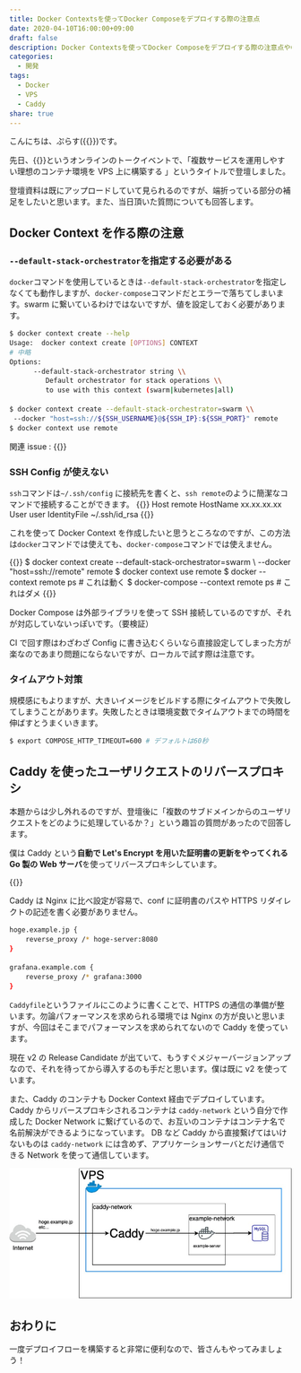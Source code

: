 ```yaml
---
title: Docker Contextsを使ってDocker Composeをデプロイする際の注意点
date: 2020-04-10T16:00:00+09:00
draft: false
description: Docker Contextsを使ってDocker Composeをデプロイする際の注意点やCaddyを使ってユーザのリクエストをリバースプロキシする方法について解説しています。
categories:
  - 開発
tags:
  - Docker
  - VPS
  - Caddy
share: true
---
```


こんにちは、ぷらす({{<link href="https://twitter.com/p1ass" text="@p1ass" >}})です。

先日、{{<link href="https://camphor.connpass.com/event/167947/" text="CAMPHOR- DAY 2020" >}}というオンラインのトークイベントで、「複数サービスを運用しやすい理想のコンテナ環境を VPS 上に構築する 」というタイトルで登壇しました。

登壇資料は既にアップロードしていて見られるのですが、端折っている部分の補足をしたいと思います。また、当日頂いた質問についても回答します。

<script async class="speakerdeck-embed" data-id="388f5d3e4da2482ba946db5c2f84d480" data-ratio="1.33333333333333" src="//speakerdeck.com/assets/embed.js"></script>

<!--more-->

## Docker Context を作る際の注意

### `--default-stack-orchestrator`を指定する必要がある

`docker`コマンドを使用しているときは`--default-stack-orchestrator`を指定しなくても動作しますが、`docker-compose`コマンドだとエラーで落ちてしまいます。swarm に繋いているわけではないですが、値を設定しておく必要があります。

```bash
$ docker context create --help
Usage:  docker context create [OPTIONS] CONTEXT
# 中略
Options:
      --default-stack-orchestrator string \\
         Default orchestrator for stack operations \\
         to use with this context (swarm|kubernetes|all)

$ docker context create --default-stack-orchestrator=swarm \\
 --docker "host=ssh://${SSH_USERNAME}@${SSH_IP}:${SSH_PORT}" remote
$ docker context use remote
```

関連 issue : {{<link href="https://github.com/docker/compose/issues/7319" text="Failed to execute script docker-compose when doing docker-compose up on SSH context" >}}

### SSH Config が使えない

`ssh`コマンドは`~/.ssh/config` に接続先を書くと、`ssh remote`のように簡潔なコマンドで接続することができます。
{{<highlight bash >}}
Host remote
HostName xx.xx.xx.xx
User user
IdentityFile ~/.ssh/id_rsa
{{</highlight >}}

これを使って Docker Context を作成したいと思うところなのですが、この方法は`docker`コマンドでは使えても、`docker-compose`コマンドでは使えません。

{{<highlight bash >}}
$ docker context create --default-stack-orchestrator=swarm \\
 --docker "host=ssh://remote" remote
$ docker context use remote
$ docker --context remote ps # これは動く
$ docker-compose --context remote ps # これはダメ
{{</highlight >}}

Docker Compose は外部ライブラリを使って SSH 接続しているのですが、それが対応していないっぽいです。（要検証）

CI で回す際はわざわざ Config に書き込むくらいなら直接設定してしまった方が楽なのであまり問題にならないですが、ローカルで試す際は注意です。

### タイムアウト対策

規模感にもよりますが、大きいイメージをビルドする際にタイムアウトで失敗してしまうことがあります。失敗したときは環境変数でタイムアウトまでの時間を伸ばすとうまくいきます。

```bash
$ export COMPOSE_HTTP_TIMEOUT=600 # デフォルトは60秒
```

## Caddy を使ったユーザリクエストのリバースプロキシ

本題からは少し外れるのですが、登壇後に「複数のサブドメインからのユーザリクエストをどのように処理しているか？」という趣旨の質問があったので回答します。

僕は Caddy という**自動で Let's Encrypt を用いた証明書の更新をやってくれる Go 製の Web サーバ**を使ってリバースプロキシしています。

{{<ex-link url="https://caddyserver.com/" >}}

Caddy は Nginx に比べ設定が容易で、conf に証明書のパスや HTTPS リダイレクトの記述を書く必要がありません。

```bash
hoge.example.jp {
	reverse_proxy /* hoge-server:8080
}

grafana.example.com {
	reverse_proxy /* grafana:3000
}
```

`Caddyfile`というファイルにこのように書くことで、HTTPS の通信の準備が整います。勿論パフォーマンスを求められる環境では Nginx の方が良いと思いますが、今回はそこまでパフォーマンスを求められてないので Caddy を使っています。

現在 v2 の Release Candidate が出ていて、もうすぐメジャーバージョンアップなので、それを待ってから導入するのも手だと思います。僕は既に v2 を使っています。

また、Caddy のコンテナも Docker Context 経由でデプロイしています。  
Caddy からリバースプロキシされるコンテナは `caddy-network` という自分で作成した Docker Network に繋げているので、お互いのコンテナはコンテナ名で名前解決ができるようになっています。
DB など Caddy から直接繋げてはいけないものは `caddy-network` には含めず、アプリケーションサーバとだけ通信できる Network を使って通信しています。

![Caddyのリバースプロキシの図](caddy.jpg)

## おわりに

一度デプロイフローを構築すると非常に便利なので、皆さんもやってみましょう！
